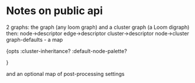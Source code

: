 # Notes on public api

2 graphs:
the graph (any loom graph) and a cluster graph (a Loom digraph)
then:
node->descriptor
edge->descriptor
cluster->descriptor
node->cluster
graph-defaults - a map

{opts
:cluster-inheritance?
:default-node-palette?

}

and
an optional map of post-processing settings

